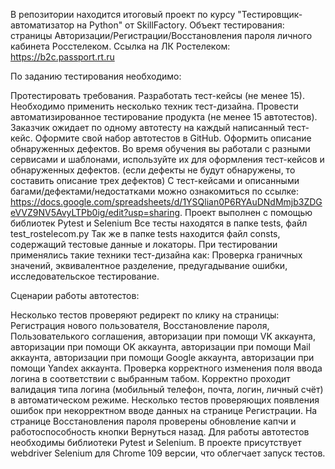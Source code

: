 В репозитории находится итоговый проект по курсу "Тестировщик-автоматизатор на Python" от SkillFactory. Объект тестирования: страницы Авторизации/Регистрации/Восстановления пароля личного кабинета Росстелеком. Ссылка на ЛК Ростелеком: https://b2c.passport.rt.ru

По заданию тестирования необходимо:

Протестировать требования.
Разработать тест-кейсы (не менее 15). Необходимо применить несколько техник тест-дизайна.
Провести автоматизированное тестирование продукта (не менее 15 автотестов). Заказчик ожидает по одному автотесту на каждый написанный тест-кейс. Оформите свой набор автотестов в GitHub.
Оформить описание обнаруженных дефектов. Во время обучения вы работали с разными сервисами и шаблонами, используйте их для оформления тест-кейсов и обнаруженных дефектов. (если дефекты не будут обнаружены, то составить описание трех дефектов)
С тест-кейсами и описанными багами/дефектами/недостатками можно ознакомиться по ссылке: https://docs.google.com/spreadsheets/d/1YSQlian0P6RYAuDNdMmjb3ZDGeVVZ9NV5AvyLTPb0ig/edit?usp=sharing. Проект выполнен с помощью библиотек Pytest и Selenium Все тесты находятся в папке tests, файл test_rostelecom.py Так же в папке tests находится файл consts, содержащий тестовые данные и локаторы. При тестировании применялись такие техники тест-дизайна как: Проверка граничных значений, эквивалентное разделение, предугадывание ошибки, исследовательское тестирование.

Сценарии работы автотестов:

Несколько тестов проверяют редирект по клику на страницы: Регистрация нового пользователя, Восстановление пароля, Пользователького соглашения, авторизации при помощи VK аккаунта, авторизации при помощи OK аккаунта, авторизации при помощи Mail аккаунта, авторизации при помощи Google аккаунта, авторизации при помощи Yandex аккаунта.
Проверка корректного изменения поля ввода логина в соответствии с выбранным табом.
Корректно проходит валидация типа логина (мобильный телефон, почта, логин, личный счёт) в автоматическом режиме.
Несколько тестов проверяющих появления ошибок при некорректном вводе данных на странице Регистрации.
На странице Восстановления пароля  проверены обновление капчи и работоспособность кнопки Вернуться назад.
Для работы автотестов необходимы библиотеки Pytest и Selenium. В проекте присутствует webdriver Selenium для Chrome 109 версии, что облегчает запуск тестов. 
